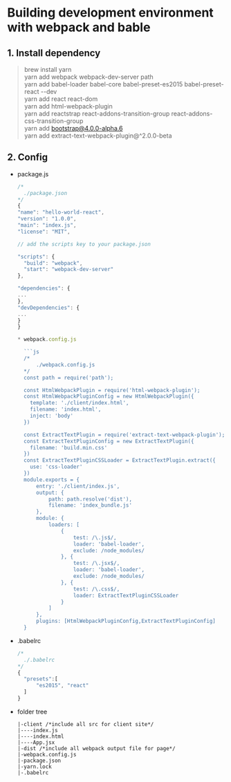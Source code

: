 # Building development environment with webpack and bable

## 1. Install dependency

> brew install yarn  
> yarn add webpack webpack-dev-server path  
> yarn add babel-loader babel-core babel-preset-es2015 babel-preset-react --dev  
> yarn add react react-dom  
> yarn add html-webpack-plugin  
> yarn add reactstrap react-addons-transition-group react-addons-css-transition-group  
> yarn add bootstrap@4.0.0-alpha.6  
> yarn add extract-text-webpack-plugin@^2.0.0-beta

## 2. Config

* package.js  

  ```js  
  /*
    ./package.json  
  */  
  {  
  "name": "hello-world-react",  
  "version": "1.0.0",  
  "main": "index.js",  
  "license": "MIT",

  // add the scripts key to your package.json

  "scripts": {  
    "build": "webpack",  
    "start": "webpack-dev-server"  
  },

  "dependencies": {  
  ...  
  },  
  "devDependencies": {  
  ...  
  }  
  }

  * webpack.config.js
  
    ```js
    /*
        ./webpack.config.js
    */
    const path = require('path');

    const HtmlWebpackPlugin = require('html-webpack-plugin');
    const HtmlWebpackPluginConfig = new HtmlWebpackPlugin({
      template: './client/index.html',
      filename: 'index.html',
      inject: 'body'
    })

    const ExtractTextPlugin = require('extract-text-webpack-plugin');
    const ExtractTextPluginConfig = new ExtractTextPlugin({
      filename: 'build.min.css'
    })
    const ExtractTextPluginCSSLoader = ExtractTextPlugin.extract({
      use: 'css-loader'
    })
    module.exports = {
        entry: './client/index.js',
        output: {
            path: path.resolve('dist'),
            filename: 'index_bundle.js'
        },
        module: {
            loaders: [
                {
                    test: /\.js$/,
                    loader: 'babel-loader',
                    exclude: /node_modules/
                }, {
                    test: /\.jsx$/,
                    loader: 'babel-loader',
                    exclude: /node_modules/
                }, {
                    test: /\.css$/,
                    loader: ExtractTextPluginCSSLoader
                }
            ]
        },
        plugins: [HtmlWebpackPluginConfig,ExtractTextPluginConfig]
    }

* .babelrc

  ```js
  /* 
    ./.babelrc
  */  
  {
    "presets":[
        "es2015", "react"
    ]
  }
  ```

* folder tree

  ```
  |-client /*include all src for client site*/
  |----index.js
  |----index.html
  |----App.jsx
  |-dist /*include all webpack output file for page*/
  |-webpack.config.js
  |-package.json
  |-yarn.lock
  |-.babelrc
  ```



